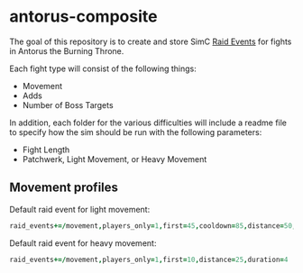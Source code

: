# antorus-composite
The goal of this repository is to create and store SimC [Raid Events](https://github.com/simulationcraft/simc/wiki/RaidEvents) for fights in Antorus the Burning Throne.

Each fight type will consist of the following things:
- Movement
- Adds
- Number of Boss Targets

In addition, each folder for the various difficulties will include a readme file to specify how the sim should be run with the following parameters:
- Fight Length
- Patchwerk, Light Movement, or Heavy Movement

## Movement profiles

Default raid event for light movement:
```coffee
raid_events+=/movement,players_only=1,first=45,cooldown=85,distance=50,last=360
```

Default raid event for heavy movement:
```coffee
raid_events+=/movement,players_only=1,first=10,distance=25,duration=4
```
